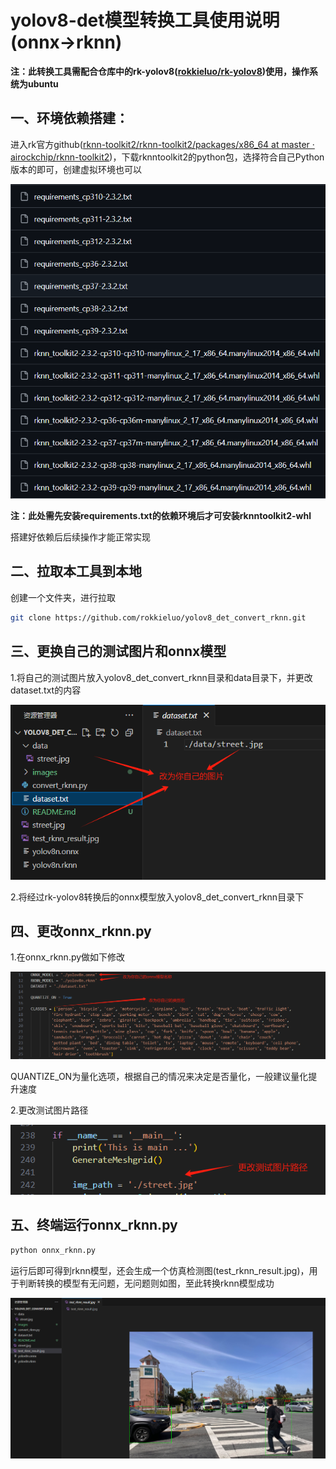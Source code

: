 # yolov8-det模型转换工具使用说明(onnx->rknn)

**注：此转换工具需配合仓库中的rk-yolov8([rokkieluo/rk-yolov8](https://github.com/rokkieluo/rk-yolov8))使用，操作系统为ubuntu**

## 一、环境依赖搭建：

进入rk官方github([rknn-toolkit2/rknn-toolkit2/packages/x86_64 at master · airockchip/rknn-toolkit2](https://github.com/airockchip/rknn-toolkit2/tree/master/rknn-toolkit2/packages/x86_64))，下载rknntoolkit2的python包，选择符合自己Python版本的即可，创建虚拟环境也可以

![rknntoolkit2-whl](images/rknntoolkit2-whl.png)

**注：此处需先安装requirements.txt的依赖环境后才可安装rknntoolkit2-whl**

搭建好依赖后后续操作才能正常实现

## 二、拉取本工具到本地

创建一个文件夹，进行拉取

```bash
git clone https://github.com/rokkieluo/yolov8_det_convert_rknn.git
```

## 三、更换自己的测试图片和onnx模型

1.将自己的测试图片放入yolov8_det_convert_rknn目录和data目录下，并更改dataset.txt的内容

![image1](images/image1.png)

2.将经过rk-yolov8转换后的onnx模型放入yolov8_det_convert_rknn目录下

## 四、更改onnx_rknn.py

1.在onnx_rknn.py做如下修改

![image2](images/image2.png)

QUANTIZE_ON为量化选项，根据自己的情况来决定是否量化，一般建议量化提升速度

2.更改测试图片路径

![image3](images/image3.png)

## 五、终端运行onnx_rknn.py

```python
python onnx_rknn.py
```

运行后即可得到rknn模型，还会生成一个仿真检测图(test_rknn_result.jpg)，用于判断转换的模型有无问题，无问题则如图，至此转换rknn模型成功

![image4](images/image4.png)

